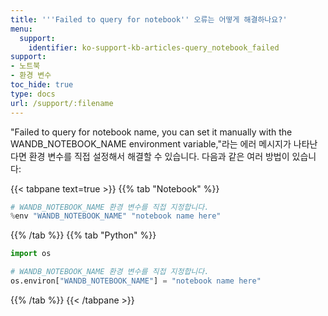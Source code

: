 ```yaml
---
title: '''Failed to query for notebook'' 오류는 어떻게 해결하나요?'
menu:
  support:
    identifier: ko-support-kb-articles-query_notebook_failed
support:
- 노트북
- 환경 변수
toc_hide: true
type: docs
url: /support/:filename
---
```


"Failed to query for notebook name, you can set it manually with the WANDB_NOTEBOOK_NAME environment variable,"라는 에러 메시지가 나타난다면 환경 변수를 직접 설정해서 해결할 수 있습니다. 다음과 같은 여러 방법이 있습니다:

{{< tabpane text=true >}}
{{% tab "Notebook" %}}
```python
# WANDB_NOTEBOOK_NAME 환경 변수를 직접 지정합니다.
%env "WANDB_NOTEBOOK_NAME" "notebook name here"
```
{{% /tab %}}
{{% tab "Python" %}}
```python
import os

# WANDB_NOTEBOOK_NAME 환경 변수를 직접 지정합니다.
os.environ["WANDB_NOTEBOOK_NAME"] = "notebook name here"
```
{{% /tab %}}
{{< /tabpane >}}